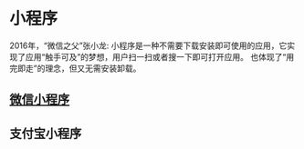 # 小程序

2016年，“微信之父”张小龙:
小程序是一种不需要下载安装即可使用的应用，它实现了应用“触手可及”的梦想，用户扫一扫或者搜一下即可打开应用。
也体现了“用完即走”的理念，但又无需安装卸载。



## [微信小程序](WeiXin/README.md)

## 支付宝小程序

